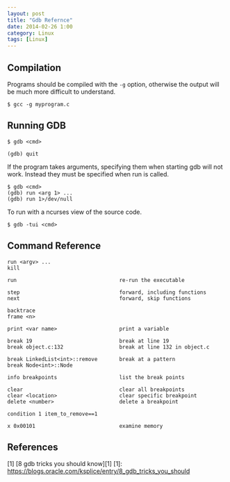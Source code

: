 ```yaml
---
layout: post
title: "Gdb Refernce"
date: 2014-02-26 1:00
category: Linux
tags: [Linux]
---
```


## Compilation

Programs should be compiled with the `-g` option, otherwise the output
will be much more difficult to understand.

    $ gcc -g myprogram.c

## Running GDB

    $ gdb <cmd>

    (gdb) quit

If the program takes arguments, specifying them when starting gdb will
not work.  Instead they must be specified when run is called.

    $ gdb <cmd>
    (gdb) run <arg 1> ...
    (gdb) run 1>/dev/null

To run with a ncurses view of the source code.

    $ gdb -tui <cmd>

## Command Reference

    run <argv> ...
    kill

    run                                 re-run the executable

    step                                forward, including functions
    next                                forward, skip functions

    backtrace
    frame <n>

    print <var name>                    print a variable

    break 19                            break at line 19
    break object.c:132                  break at line 132 in object.c

    break LinkedList<int>::remove       break at a pattern
    break Node<int>::Node

    info breakpoints                    list the break points

    clear                               clear all breakpoints
    clear <location>                    clear specific breakpoint
    delete <number>                     delete a breakpoint

    condition 1 item_to_remove==1

    x 0x00101                           examine memory

## References

  [1] [8 gdb tricks you should know][1]
  [1]: https://blogs.oracle.com/ksplice/entry/8_gdb_tricks_you_should
